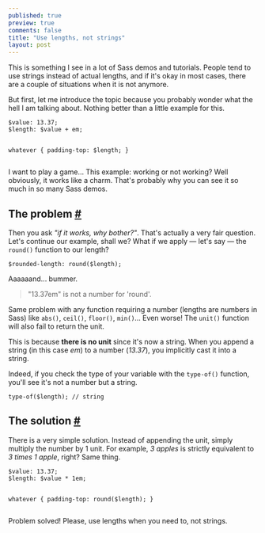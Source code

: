 ```yaml
---
published: true
preview: true
comments: false
title: "Use lengths, not strings"
layout: post
---
```


<section>
<p>This is something I see in a lot of Sass demos and tutorials. People tend to use strings instead of actual lengths, and if it's okay in most cases, there are a couple of situations when it is not anymore.</p>
<p>But first, let me introduce the topic because you probably wonder what the hell I am talking about. Nothing better than a little example for this.</p>
<pre class="language-scss"><code>$value: 13.37;
$length: $value + em;
    
whatever {
    padding-top: $length;
}</code></pre>
<p>I want to play a game... This example: working or not working? Well obviously, it works like a charm. That's probably why you can see it so much in so many Sass demos.</p>
</section>
<section id="problem">
<h2>The problem <a href="#problem">#</a></h2>
<p>Then you ask <em>"if it works, why bother?"</em>. That's actually a very fair question. Let's continue our example, shall we? What if we apply &mdash; let's say &mdash; the <code>round()</code> function to our length?</p>
<pre class="language-scss"><code>$rounded-length: round($length);</code></pre>
<p>Aaaaaand... bummer.</p>
<blockquote class="quote">"13.37em" is not a number for 'round'.</blockquote> 
<p>Same problem with any function requiring a number (lengths are numbers in Sass) like <code>abs()</code>, <code>ceil()</code>, <code>floor()</code>, <code>min()</code>... Even worse! The <code>unit()</code> function will also fail to return the unit. </p>
<p>This is because <strong>there is no unit</strong> since it's now a string. When you append a string (in this case <em>em</em>) to a number (<em>13.37</em>), you implicitly cast it into a string.</p>
<p>Indeed, if you check the type of your variable with the <code>type-of()</code> function, you'll see it's not a number but a string.</p>
<pre class="language-scss"><code>type-of($length); // string</code></pre>
</section>
<section id="solution">
<h2>The solution <a href="#solution">#</a></h2>
<p>There is a very simple solution. Instead of appending the unit, simply multiply the number by 1 unit. For example, <em>3 apples</em> is strictly equivalent to <em>3 times 1 apple</em>, right? Same thing.</p>
<pre class="language-scss"><code>$value: 13.37;
$length: $value * 1em;
    
whatever {
    padding-top: round($length);
}</code></pre>
<p>Problem solved! Please, use lengths when you need to, not strings.</p>
</section>
